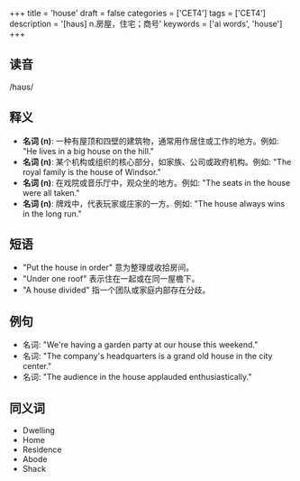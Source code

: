 +++
title = 'house'
draft = false
categories = ['CET4']
tags = ['CET4']
description = '[haus] n.房屋，住宅；商号'
keywords = ['ai words', 'house']
+++

## 读音
/haʊs/

## 释义
- **名词 (n)**: 一种有屋顶和四壁的建筑物，通常用作居住或工作的地方。例如: "He lives in a big house on the hill."
- **名词 (n)**: 某个机构或组织的核心部分，如家族、公司或政府机构。例如: "The royal family is the house of Windsor."
- **名词 (n)**: 在戏院或音乐厅中，观众坐的地方。例如: "The seats in the house were all taken."
- **名词 (n)**: 牌戏中，代表玩家或庄家的一方。例如: "The house always wins in the long run."

## 短语
- "Put the house in order" 意为整理或收拾房间。
- "Under one roof" 表示住在一起或在同一屋檐下。
- "A house divided" 指一个团队或家庭内部存在分歧。

## 例句
- 名词: "We're having a garden party at our house this weekend."
- 名词: "The company's headquarters is a grand old house in the city center."
- 名词: "The audience in the house applauded enthusiastically."

## 同义词
- Dwelling
- Home
- Residence
- Abode
- Shack
